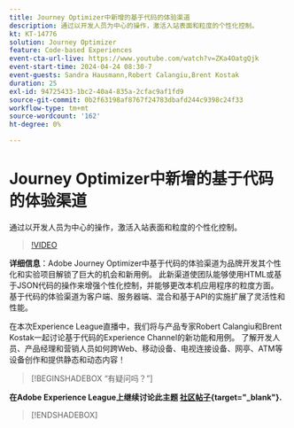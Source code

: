 ```yaml
---
title: Journey Optimizer中新增的基于代码的体验渠道
description: 通过以开发人员为中心的操作，激活入站表面和粒度的个性化控制。
kt: KT-14776
solution: Journey Optimizer
feature: Code-based Experiences
event-cta-url-live: https://www.youtube.com/watch?v=ZKa4OatgQjk
event-start-time: 2024-04-24 08:30-7
event-guests: Sandra Hausmann,Robert Calangiu,Brent Kostak
duration: 25
exl-id: 94725433-1bc2-40a4-835a-2cfac9af1fd9
source-git-commit: 0b2f63198af8767f24783dbafd244c9398c24f33
workflow-type: tm+mt
source-wordcount: '162'
ht-degree: 0%

---
```


# Journey Optimizer中新增的基于代码的体验渠道

通过以开发人员为中心的操作，激活入站表面和粒度的个性化控制。

>[!VIDEO](https://video.tv.adobe.com/v/3428095/?quality=12&learn=on)

**详细信息**：Adobe Journey Optimizer中基于代码的体验渠道为品牌开发其个性化和实验项目解锁了巨大的机会和新用例。 此新渠道使团队能够使用HTML或基于JSON代码的操作来增强个性化控制，并能够更改本机应用程序的粒度方面。 基于代码的体验渠道为客户端、服务器端、混合和基于API的实施扩展了灵活性和性能。

在本次Experience League直播中，我们将与产品专家Robert Calangiu和Brent Kostak一起讨论基于代码的Experience Channel的新功能和用例。 了解开发人员、产品经理和营销人员如何跨Web、移动设备、电视连接设备、网亭、ATM等设备创作和提供静态和动态内容！

>[!BEGINSHADEBOX “有疑问吗？”]

**在Adobe Experience League上继续讨论此主题 [社区帖子](https://experienceleaguecommunities.adobe.com/t5/journey-optimizer-discussions/experience-league-live-post-session-discussion-new-code-based/m-p/668305#M205){target="_blank"}.**

>[!ENDSHADEBOX]
